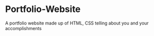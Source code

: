 # Portfolio-Website
A portfolio website made up of HTML, CSS telling about you and your accomplishments
